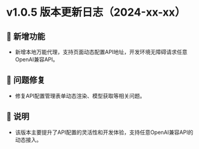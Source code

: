 # v1.0.5 版本更新日志（2024-xx-xx）

## 🌟 新增功能
- 新增本地万能代理，支持页面动态配置API地址，开发环境无障碍请求任意OpenAI兼容API。

## 🐛 问题修复
- 修复API配置管理表单动态渲染、模型获取等相关问题。

## 📝 说明
- 该版本主要提升了API配置的灵活性和开发体验，支持任意OpenAI兼容API的动态接入。
